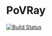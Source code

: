 # PoVRay

[![Build Status](https://github.com/mushunrek/PoVRay.jl/actions/workflows/CI.yml/badge.svg?branch=main)](https://github.com/mushunrek/PoVRay.jl/actions/workflows/CI.yml?query=branch%3Amain)
